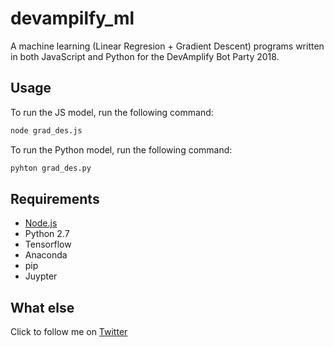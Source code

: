 # devampilfy_ml

A machine learning (Linear Regresion + Gradient Descent) programs written in both JavaScript and Python for the DevAmplify Bot Party 2018.

## Usage

To run the JS model, run the following command:

```bash
node grad_des.js
```

To run the Python model, run the following command:

```bash
pyhton grad_des.py
```

## Requirements
* [Node.js](https://nodejs.org)
* Python 2.7
* Tensorflow
* Anaconda
* pip
* Juypter

## What else
Click to follow me on [Twitter](https://twitter.com/ngArchangel)
